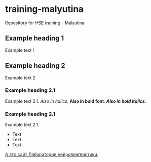 # training-malyutina
Repository for HSE training - Malyutina

## Example heading 1
Example text 1

## Example heading 2
Example text 2

### Example heading 2.1
Example text 2.1. *Also in italics.* **Also in bold font**. ***Also in bold italics.***

### Example heading 2.1
Example text 2.1. 
* Text
* Text
* Text

[А это сайт Лаборатории нейролингвистики.](http://hse.ru/neuroling)
